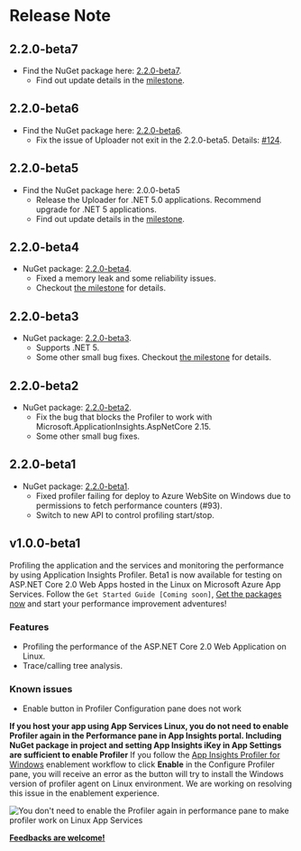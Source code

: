 # Release Note

## 2.2.0-beta7

* Find the NuGet package here: [2.2.0-beta7](https://www.nuget.org/packages/Microsoft.ApplicationInsights.Profiler.AspNetCore/2.2.0-beta7).
  * Find out update details in the [milestone](https://github.com/microsoft/ApplicationInsights-Profiler-AspNetCore/milestone/12?closed=1).

## 2.2.0-beta6

* Find the NuGet package here: [2.2.0-beta6](https://www.nuget.org/packages/Microsoft.ApplicationInsights.Profiler.AspNetCore/2.2.0-beta6).
  * Fix the issue of Uploader not exit in the 2.2.0-beta5. Details: [#124](https://github.com/microsoft/ApplicationInsights-Profiler-AspNetCore/issues/124).

## 2.2.0-beta5

* Find the NuGet package here: 2.0.0-beta5
  * Release the Uploader for .NET 5.0 applications. Recommend upgrade for .NET 5 applications.
  * Find out update details in the [milestone](https://github.com/microsoft/ApplicationInsights-Profiler-AspNetCore/milestone/11?closed=1).

## 2.2.0-beta4

* NuGet package: [2.2.0-beta4](https://www.nuget.org/packages/Microsoft.ApplicationInsights.Profiler.AspNetCore/2.2.0-beta4).
  * Fixed a memory leak and some reliability issues.
  * Checkout [the milestone](https://github.com/microsoft/ApplicationInsights-Profiler-AspNetCore/milestone/9?closed=1) for details.

## 2.2.0-beta3

* NuGet package: [2.2.0-beta3](https://www.nuget.org/packages/Microsoft.ApplicationInsights.Profiler.AspNetCore/2.2.0-beta3).
  * Supports .NET 5.
  * Some other small bug fixes. Checkout [the milestone](https://github.com/microsoft/ApplicationInsights-Profiler-AspNetCore/milestone/8?closed=1) for details.

## 2.2.0-beta2

* NuGet package: [2.2.0-beta2](https://www.nuget.org/packages/Microsoft.ApplicationInsights.Profiler.AspNetCore/2.2.0-beta2).
  * Fix the bug that blocks the Profiler to work with Microsoft.ApplicationInsights.AspNetCore 2.15.
  * Some other small bug fixes.

## 2.2.0-beta1

* NuGet package: [2.2.0-beta1](https://www.nuget.org/packages/Microsoft.ApplicationInsights.Profiler.AspNetCore/2.2.0-beta1).
  * Fixed profiler failing for deploy to Azure WebSite on Windows due to permissions to fetch performance counters (#93).
  * Switch to new API to control profiling start/stop.

## v1.0.0-beta1

Profiling the application and the services and monitoring the performance by using Application Insights Profiler. Beta1 is now available for testing on ASP.NET Core 2.0 Web Apps hosted in the Linux on Microsoft Azure App Services. Follow the `Get Started Guide [Coming soon]`, [Get the packages now](https://www.nuget.org/packages/Microsoft.ApplicationInsights.Profiler.AspNetCore/1.0.0-beta1) and start your performance improvement adventures!

### Features

* Profiling the performance of the ASP.NET Core 2.0 Web Application on Linux.
* Trace/calling tree analysis.

### Known issues

* Enable button in Profiler Configuration pane does not work

**If you host your app using App Services Linux, you do not need to enable Profiler again in the Performance pane in App Insights portal. Including NuGet package in project and setting App Insights iKey in App Settings are sufficient to enable Profiler**
If you follow the [App Insights Profiler for Windows](https://docs.microsoft.com/azure/application-insights/app-insights-profiler) enablement workflow to click **Enable** in the Configure Profiler pane, you will receive an error as the button will try to install the Windows version of profiler agent on Linux environment.
We are working on resolving this issue in the enablement experience.

![You don't need to enable the Profiler again in performance pane to make profiler work on Linux App Services](https://raw.githubusercontent.com/Microsoft/ApplicationInsights-Profiler-AspNetCore/master/media/issue-enable-profiler.PNG)

**[Feedbacks are welcome!](https://github.com/Microsoft/ApplicationInsights-Profiler-AspNetCore/issues)**
